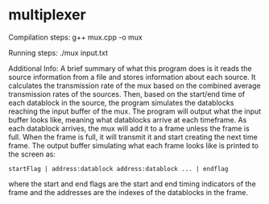 # multiplexer

Compilation steps:
g++ mux.cpp -o mux

Running steps:
./mux input.txt

Additional Info:
A brief summary of what this program does is it reads the source information from a file and stores information 
about each source. It calculates the transmission rate of the mux based on the combined average transmission rates
of the sources. Then, based on the start/end time of each datablock in the source, the program simulates the 
datablocks reaching the input buffer of the mux. The program will output what the input buffer looks like, meaning
what datablocks arrive at each timeframe. As each datablock arrives, the mux will add it to a frame unless the frame
is full. When the frame is full, it will transmit it and start creating the next time frame. The output buffer
simulating what each frame looks like is printed to the screen as:

	startFlag | address:datablock address:datablock ... | endflag

where the start and end flags are the start and end timing indicators of the frame and the addresses are the indexes
of the datablocks in the frame.
